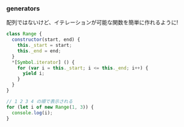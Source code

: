 ### generators

配列ではないけど、イテレーションが可能な関数を簡単に作れるように!

```javascript
class Range {
  constructor(start, end) {
    this._start = start;
    this._end = end;
  }
  *[Symbol.iterator] () {
    for (var i = this._start; i <= this._end; i++) {
      yield i;
    }
  }
}

// 1 2 3 4 の順で表示される
for (let i of new Range(1, 3)) {
  console.log(i);
}
```
